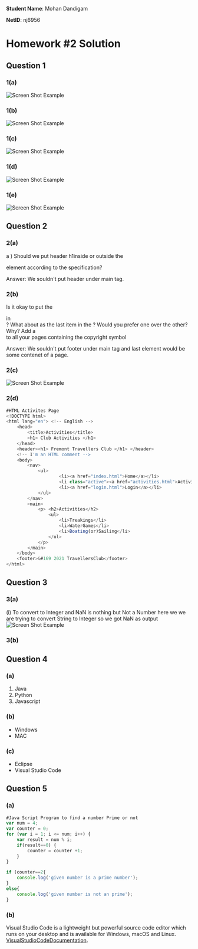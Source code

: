 **Student Name**:  Mohan Dandigam

**NetID**: nj6956

# Homework #2 Solution

## Question 1
### 1(a)

![Screen Shot Example](images/GitHubRepoView.JPG)

### 1(b)
![Screen Shot Example](images/LocalDirectoryView.JPG)
### 1(c)
![Screen Shot Example](images/HomePageContent.PNG)
### 1(d)
![Screen Shot Example](images/LoginPageContent.PNG)
### 1(e)
![Screen Shot Example](images/ActivitiesPageContent.PNG)
## Question 2
### 2(a)
a )  Should we put header h1inside or outside the <main> element according to the specification?

Answer: We souldn't put header under main tag.

### 2(b)

Is it okay to put the <footer> in <main>? What about as the last item in the <body>? Would you prefer one over the other? Why? Add a <footer> to all your pages containing the copyright symbol 

Answer: We souldn't put footer under main tag and last element would be some contenet of a page.

### 2(c)
![Screen Shot Example](images/HomePageWithNavigationMenu.PNG)

### 2(d)
```javascript
#HTML Activites Page
<!DOCTYPE html>
<html lang="en"> <!-- English -->
    <head>
        <title>Activities</title>
        <h1> Club Activities </h1>
    </head>
    <header><h1> Fremont Travellers Club </h1> </header> 
    <!-- I'm an HTML comment -->
    <body>
        <nav>
            <ul>
                    <li><a href="index.html">Home</a></li>
                    <li class="active"><a href="activities.html">Activities</a></li>
                    <li><a href="login.html">Login</a></li>
            </ul>
        </nav> 
        <main>
            <p> <h2>Activities</h2>
                <ul>
                    <li>Treakings</li>
                    <li>WaterGames</li>
                    <li>Boating(or)Sailing</li>
                </ul> 
            </p>
        </main>
    </body>
    <footer>&#169 2021 TravellersClub</footer>
</html>
```
## Question 3
### 3(a)
(i) To convert to Integer and NaN is nothing but Not a Number here we  we are trying to convert String to Integer so we got NaN as output
![Screen Shot Example](images/NaN.JPG)



### 3(b)

## Question 4
### (a)
1. Java
2. Python
3. Javascript
### (b)
* Windows
* MAC
### (c)
* Eclipse
* Visual Studio Code
## Question 5
### (a)
```javascript
#Java Script Program to find a number Prime or not
var num = 4;
var counter = 0;
for (var i = 1; i <= num; i++) {
    var result = num % i;
    if(result==0) {
        counter = counter +1;
    }
}

if (counter==2{
    console.log('given number is a prime number');
}
else{
    console.log('given number is not an prime');
}

```

### (b)

Visual Studio Code is a lightweight but powerful source code editor which runs on your desktop and is available for Windows, macOS and Linux. [VisualStudioCodeDocumentation](https://code.visualstudio.com/docs).